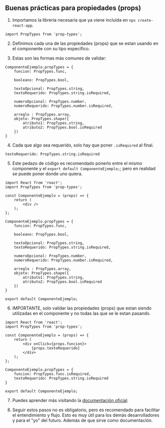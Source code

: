 ## Buenas prácticas para propiedades (props)

1. Importamos la librería necesaria que ya viene incluida en `npx create-react-app`.
```
import PropTypes from 'prop-types';
```

2. Definimos cada una de las propiedades (props) que se estan usando en el componente con su tipo específico.

3. Estas son las formas más comunes de validar:
```
ComponenteEjemplo.propTypes = {
	funcion: PropTypes.func,

	booleano: PropTypes.bool,

	textoOpcional: PropTypes.string,
	textoRequerido: PropTypes.string.isRequired,

	numeroOpcional: PropTypes.number,
	numeroRequerido: PropTypes.number.isRequired,

	arreglo : PropTypes.array,
	objeto: PropTypes.shape({
		atributo1: PropTypes.string,
		atributo2: PropTypes.bool.isRequired
	})
}
```

4. Cada que algo sea requerido, solo hay que poner `.isRequired` al final.
```
textoRequerido: PropTypes.string.isRequired
```

5. Este pedazo de código es recomendado ponerlo entre el mismo componente y el `export default ComponenteEjemplo;`; pero en realidad se puede poner donde uno quiera.
```
import React from 'react';
import PropTypes from 'prop-types';

const ComponenteEjemplo = (props) => {
	return (
		<div />
	);
};

ComponenteEjemplo.propTypes = {
	funcion: PropTypes.func,

	booleano: PropTypes.bool,

	textoOpcional: PropTypes.string,
	textoRequerido: PropTypes.string.isRequired,

	numeroOpcional: PropTypes.number,
	numeroRequerido: PropTypes.number.isRequired,

	arreglo : PropTypes.array,
	objeto: PropTypes.shape({
		atributo1: PropTypes.string,
		atributo2: PropTypes.bool.isRequired
	})
}

export default ComponenteEjemplo;
```

6. IMPORTANTE, solo validar las propiedades (props) que estan siendo utilizadas en el componente y no todas las que se le estan pasando.
```
import React from 'react';
import PropTypes from 'prop-types';

const ComponenteEjemplo = (props) => {
	return (
		<div onClick={props.funcion}>
			{props.textoRequerido}
		</div>
	);
};

ComponenteEjemplo.propTypes = {
	funcion: PropTypes.func.isRequired,
	textoRequerido: PropTypes.string.isRequired
}

export default ComponenteEjemplo;
```

7. Puedes aprender más visitando la [documentación oficial](https://es.reactjs.org/docs/typechecking-with-proptypes.html#proptypes).

8. Seguir estos pasos no es obligatorio, pero es recomendado para facilitar el entendimiento y flujo. Esto es muy útil para los demás desarrolladores y para el "yo" del futuro. Además de que sirve como documentación.
